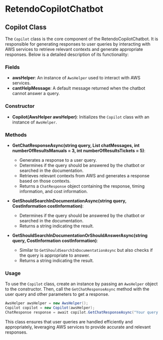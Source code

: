 # RetendoCopilotChatbot

## Copilot Class

The `Copilot` class is the core component of the RetendoCopilotChatbot. It is responsible for generating responses to user queries by interacting with AWS services to retrieve relevant contexts and generate appropriate responses. Below is a detailed description of its functionality:

### Fields

- **awsHelper**: An instance of `AwsHelper` used to interact with AWS services.
- **cantHelpMessage**: A default message returned when the chatbot cannot answer a query.

### Constructor

- **Copilot(AwsHelper awsHelper)**: Initializes the `Copilot` class with an instance of `AwsHelper`.

### Methods

- **GetChatResponseAsync(string query, List<ChatMessage> chatMessages, int numberOfResultsManuals = 3, int numberOfResultsTickets = 5)**: 
    - Generates a response to a user query.
    - Determines if the query should be answered by the chatbot or searched in the documentation.
    - Retrieves relevant contexts from AWS and generates a response based on those contexts.
    - Returns a `ChatResponse` object containing the response, timing information, and cost information.

- **GetShouldSearchInDocumentationAsync(string query, CostInformation costInformation)**: 
    - Determines if the query should be answered by the chatbot or searched in the documentation.
    - Returns a string indicating the result.

- **GetShouldSearchInDocumentationOrShouldAnswerAsync(string query, CostInformation costInformation)**: 
    - Similar to `GetShouldSearchInDocumentationAsync` but also checks if the query is appropriate to answer.
    - Returns a string indicating the result.

### Usage

To use the `Copilot` class, create an instance by passing an `AwsHelper` object to the constructor. Then, call the `GetChatResponseAsync` method with the user query and other parameters to get a response.

```csharp
AwsHelper awsHelper = new AwsHelper();
Copilot copilot = new Copilot(awsHelper);
ChatResponse response = await copilot.GetChatResponseAsync("Your query here", chatMessages);
```

This class ensures that user queries are handled efficiently and appropriately, leveraging AWS services to provide accurate and relevant responses.











































